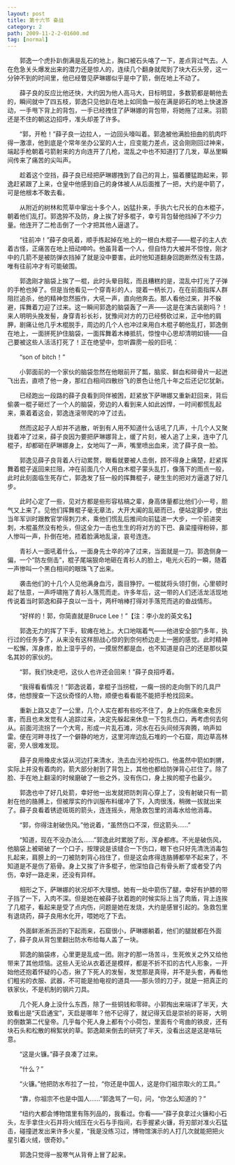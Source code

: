 ```yaml
---
layout: post
title: 第十六节 奋战
category: 2
path: 2009-11-2-2-01600.md
tag: [normal]
---
```


　　郭逸一个虎扑趴倒满是乱石的地上，胸口被石头咯了一下，差点背过气去。人在危急关头爆发出来的潜力还是惊人的，连续几个翻身就爬到了块大石头旁，这一分钟不到的时间里，他已经瞥见萨琳娜似乎是中了箭，倒在地上不动了。

　　薛子良的反应比他还快，大约因为他人高马大，目标明显，多数箭都是朝他去的，瞬间就中了四五枝，郭逸只见他趴在地上如同鱼一般在满是卵石的地上快速游动，一手甩下背上的背包，一手已经拽住了萨琳娜的背包带，将她拖了过来。羽箭还是不住的朝这边招呼，准头却差了许多。

　　“郭，开枪！”薛子良一边拉人，一边回头嚎叫着。郭逸被他满脸扭曲的肌肉吓得一激凛，他到底是个常年坐办公室的人士，应变能力差点，这会刚刚回过神来，端起手枪朝着弓箭射来的方向连开了几枪，混乱之中也不知道打了几发，草丛里瞬间传来了痛苦的尖叫声。

　　趁着这个空挡，薛子良已经把萨琳娜拽到了自己的背上，猫着腰猛跑起来，郭逸赶紧跟了上来，仓皇中他感到自己的身体被人从后面推了一把，大约是中箭了，可是他根本不敢去看。

　　从附近的树林和荒草中窜出十多个人，凶猛扑来，手执六七尺长的白木棍子，朝着他们乱打。郭逸猝不及防，身上挨了好多棍子，幸亏背包替他挡掉了不少力量。他连开了二枪击倒了一个才把其他人逼退了。

　　“往前冲！”薛子良吼着，顺手拣起掉在地上的一根白木棍子——棍子的主人衣着古怪，正痛苦在地上扭动呻吟。他虽背着一个人，但自恃力大被并不惊惶，刚才中的几箭不是被防弹衣挡掉了就是没中要害。此时他知道翻身回跑断然没有生路，唯有往前冲才有可能破围。

　　郭逸刚才脑袋上挨了一棍，此时头晕目眩，而且糟糕的是，混乱中打光了子弹的手枪也掉了。但是当他看见一个穿青衫的人，提着一柄长刀，在在前面指挥人群阻拦追杀，他的精神忽然振作，大吼一声，直向他奔去。那人看他过来，并不躲避，挥舞着刀迎了过来。这一瞬间郭逸的脑袋轰了一声——这是在演古装剧吗？！来人明明头挽发髻，身穿青衫长衫，犹豫间对方的刀已经劈砍过来，正中他的肩胛，剧痛让他几乎木棍脱手，周边的几个人也冲过来用白木棍子朝他乱打，郭逸倒在地上，一面拼死护住脑袋，一面挥舞着木棒抵抗，惊惶中心思却清明如镜——自己要被这些人活活打死了！正在绝望中，忽听霹雳一般的巨吼：

　　“son of bitch！”

　　小郭面前的一个家伙的脑袋忽然在他眼前开了瓢，脑浆、鲜血和碎骨片一起迸飞出去，直喷了他一身，那红白相间四散纷飞的景色让他几十年之后还记忆犹新。

　　已经跑出一段路的薛子良看到同伴被困，赶紧放下萨琳娜又重新赶回来，背后偷袭一棍子砸烂了一个人的脑袋，旁边的人看到来人如此凶悍，一时间都慌乱起来，乘着着这会，郭逸连滚带爬的冲了过去。

　　然而这起子人却并不逃散，听到有人用不知道什么话吼了几声，十几个人又聚拢着冲了过来，薛子良因为要把萨琳娜背上，缓了片刻，被人追了上来，连中了几棍子，却都砸在萨琳娜身上，女地叫了一声，嘴里喷出血来，流了薛子良一脸。

　　郭逸见薛子良背着人行动累赘，眼看就要被人击倒，顾不得身上痛楚，赶紧挥舞着棍子返回来拦阻，冲在前面几个人用白木棍子蒙头乱打，像落下的雨点一般，此时此刻面临生死存亡，郭逸发了狂一般的挥舞棍子，硬生生的把对方逼退了好几步。

　　此时心定了一些，见对方都是些形容枯槁之辈，身高体量都比他们小一号，胆气又上来了。见他们挥舞棍子毫无章法，大开大阖的乱砸而已，便站定脚步，使出当年军训时跟教官学得刺刀术，乘他们慌乱后推间向前猛进一大步，一个前进突刺，木棍虽然没有枪头，但这全力一击也生生的将对方的下巴、鼻梁撞得粉碎，那人惨叫一声，扑倒在地，捂着脸满地乱滚，哀号连连。

　　青衫人一面吼着什么，一面身先士卒的冲了过来，当面就是一刀。郭逸侧身一偏，一个“防左侧击”，棍子尾端狠命地砸在青衫人的脸上，电光火石的一瞬，随着一声惨叫一个黑白相间的眼珠飞了出来。

　　袭击他们的十几个人见他满身血污，面目狰狞。一棍就将头领打倒，心里顿时起了怯意，一声呼啸拖了青衫人落荒而走。许多年后，这一带的人们还活龙活现地传说着当时郭逸和薛子良以一当十，两杆哨棒打得对手落荒而逃的奋战情形。

　　“好样的！郭，你简直就是Bruce Lee！”【注：李小龙的英文名】

　　郭逸无力的挥了下手，软瘫在地上。大口地喘着气——他进安全部门多年，执行过的任务多了，从来没有这样胆战心惊的到奈何桥边走上一圈的感觉。此时精神一松懈，浑身疼，脸上湿乎乎的，一摸居然都是血，也不知道是自己的还是那伙莫名其妙的家伙的。

　　“郭，我们快走吧，这伙人也许还会回来！”薛子良招呼着。

　　“我得看看情况！”郭逸说着，拿棍子当拐棍，一瘸一拐的走向倒下的几具尸体，他想搜查一下这伙奇怪的人物，顺便也看看能不能把手枪找回来。

　　重新上路又走了一公里，几个人实在都有些吃不住了，身上的伤痛愈来愈厉害，而且也未发觉有人追踪过来，决定先躲起来休息一下包扎伤口，再考虑何去何从。前面河流拐了一个大弯，形成一片乱石滩，河水在石头间倾泻奔腾，响声如雷。便在河畔寻找了一个僻静的地方，这里河岸边乱石堆的一个石窟，周边草高林密，旁人很难发现。

　　薛子良用橡皮水袋从河边打来清水，洗去血污检视伤口。他虽然中箭如刺猬，实际上并没有着肉的，箭大部分射到了背包上，其他也都给防弹背心拦住了。除了脸、手在地上翻滚的时候磨破了一些之外，没有伤口，身上挨的棍子也最少。

　　郭逸也中了好几处箭，幸好他一出发就把防刺背心穿上了，没有射破只有一箭射在他的胳膊上，但被厚实的作训服布料缓冲了下，入肉很浅，稍微一拔就出来了。薛子良看着锈迹斑斑的箭头，连连摇头，用急救包里的消毒水给他消毒。

　　“郭，你得注射破伤风。”他说着，“虽然伤口不深，但这箭头……”

　　“知道，现在不没办法么……”郭逸此时累脱了形，浑身都疼。不光是破伤风，他脑袋上被砸破了一个口子，按理说是该缝合一下伤口，眼下也只好先清洗消毒包扎起来，肩膀上的一刀被防刺背心挡住了，但是这会疼得连胳膊都举不起来了，不知道是不是伤了筋骨。身上又挨了许多棍子，他深怕自己有骨头断了或者受了内伤，幸好一路走来，还没有异样。

　　相形之下，萨琳娜的状况却不大理想。她有一处中箭伤了腿，幸好有护膝的带子挡了一下，入肉不深。但是她在被薛子驮着跑的时候实际上当了肉盾，背上连挨了几棍子，看起来是受了点内伤，问题是她在发烧，大约是感冒引起的。急救包里有退烧药，薛子良用水化开，喂她吃了下去。

　　外面鲜淅淅沥沥的下起雨来，石窟很小，萨琳娜躺着，他们的腿就都在外面了，薛子良从背包里翻出防水布给每人盖了一块。

　　郭逸的脑袋疼，心里更是乱成一团。刚才的那一场苦斗，生死攸关之外又给他带来了其他烦恼。这些人无论从衣着还是模样，都是不折不扣的古代人形象，一开始他还抱着怀疑的心态，揪了下死人的发髻，发觉那是真得，并不是头套，再看他们粗劣的衣服、武器，不可能是拍电视的道具——那头领的刀子，就是一把真正的铁家伙，不是机制的钢片刀具。

　　几个死人身上没什么东西，除了一些铜钱和零碎。小郭掏出来端详了半天，大致看出是“天启通宝”，天启是哪年？他不记得了，就记得天启是崇祯的哥哥，大明的倒数第二代皇帝。几乎每个死人身上都有个小荷包，里面有个弯曲的铁皮，还有块石头和松散的棉絮状的草。郭逸颠来倒去的研究了半天，没看出这是这是啥玩意。

　　“这是火镰。”薛子良凑了过来。

　　“什么？”

　　“火镰。”他把防水布拉了一拉，“你还是中国人，这是你们祖宗取火的工具。”

　　“靠，你祖宗不也是中国人……”郭逸骂了一句，问，“你怎么知道的？”

　　“纽约大都会博物馆里有陈列品的，我看过。你看——”薛子良拿过火镰和小石头，左手拿住火石并将火绒压在火石与手指间，右手握紧火镰，将刃部对准火石猛击，碰撞迸发出来许多火星，“我是没练习过，博物馆演示的人打几次就能把把火星引着火绒，很奇妙。”

　　郭逸只觉得一股寒气从背脊上冒了起来。
